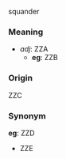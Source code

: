 squander
### Meaning
+ _adj_: ZZA
    + __eg__: ZZB

### Origin

ZZC

### Synonym

__eg__: ZZD

+ ZZE


